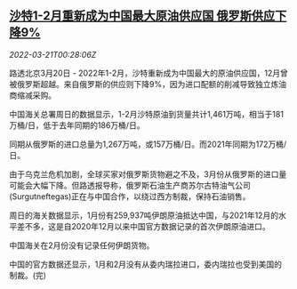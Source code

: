 <!--1647824463000-->
[沙特1-2月重新成为中国最大原油供应国 俄罗斯供应下降9%](https://cn.reuters.com/article/saudi-china-oil-supplier-top-0320-sun-idCNKCS2LI00P)
------

<div><i>2022-03-21T00:28:06Z</i></div><p>路透北京3月20日 - 2022年1-2月，沙特重新成为中国最大的原油供应国，12月曾被俄罗斯超越。来自俄罗斯的供应则下降9%，因为进口配额的削减导致独立炼油商缩减采购。</p><p>中国海关总署周日的数据显示，1-2月沙特原油到货量共计1,461万吨，相当于181万桶/日，低于去年同期的186万桶/日。</p><p>同期从俄罗斯的进口总量为1,267万吨，或157万桶/日。而2021年同期为172万桶/日。</p><p>由于乌克兰危机加剧，全球买家对俄罗斯货物避之不及，3月份从俄罗斯的进口量可能会大幅下降。但路透报导称，俄罗斯石油生产商苏尔古特油气公司(Surgutneftegas)正在与中国合作，以绕过西方制裁，保持石油销售。</p><p>周日的海关数据显示，1月份有259,937吨伊朗原油抵达中国，与2021年12月的水平差不多，这是自2020年12月以来中国官方数据记录的首次伊朗原油进口。</p><p>中国海关在2月份没有记录任何伊朗货物。</p><p>中国的官方数据还显示，1月和2月没有从委内瑞拉进口，委内瑞拉也受到美国的制裁。(完)</p>

